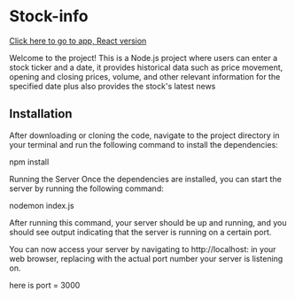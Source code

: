 # Stock-info

[Click here to go to app, React version](https://cat-and-ticker.vercel.app)

Welcome to the project! This is a Node.js project where users can enter a stock ticker and a date,
it provides historical data such as price movement, opening and closing prices, volume, and other relevant
information for the specified date plus also provides the stock's latest news

## Installation

After downloading or cloning the code, navigate to the project directory in your terminal and run the following command to install the dependencies:

npm install

Running the Server
Once the dependencies are installed, you can start the server by running the following command:

nodemon index.js

After running this command, your server should be up and running, and you should see output indicating that the server is running on a certain port.

You can now access your server by navigating to http://localhost:<port> in your web browser, replacing <port> with the actual port number your server is listening on.

here is port = 3000
